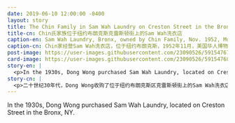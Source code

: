 ```yaml
---
date: 2019-06-10 12:00:00 -0400
layout: story
title: The Chin Family in Sam Wah Laundry on Creston Street in the Bronx
title-cn: Chin氏家族位于纽约布朗克斯克雷斯顿街上的Sam Wah洗衣店
caption-en: Sam Wah Laundry, Bronx, owned by Chin Family, Nov. 1952, Museum of Chinese in America (MOCA) Collection
caption-cn: Chin家经营Sam Wah洗衣店，位于纽约布朗克斯，1952年11月，美国华人博物馆（MOCA）馆藏
post-image: https://user-images.githubusercontent.com/23090526/59154767-1076a480-8a48-11e9-9996-92aad3a6c3a9.jpg
card-image: https://user-images.githubusercontent.com/23090526/59154768-11a7d180-8a48-11e9-8b21-f722bf1807f8.jpg
story-en: |
  <p>In the 1930s, Dong Wong purchased Sam Wah Laundry, located on Creston Street in the Bronx, NY. Due to the Chinese Exclusion Act of 1882, the hand laundry was one of the few accessible businesses that allowed Chinese immigrants to make a living, although the trade required many to work extremely arduous hours around the clock. The laundry remained family owned until 1982, when the family decided to close the business and move to New Jersey after husband and owner Quock Chin was killed in an attempted robbery. Prior to shuttering the doors, Mrs. Quock Chin contacted MOCA’s staff and offered its contents to the museum’s first project about Chinese laundry workers, <i>Eight Pound Livelihood</i>. MOCA helped Mrs. Quock Chin and her family close up shop and conducted interviews and documented the historical site. Such personal connections within and from the community are what have fueled MOCA’s mission and work since its inception.</p>
story-cn: |
  <p>二十世纪30年代，Dong Wong收购了位于纽约布朗克斯区克雷斯顿街上的Sam Wah洗衣店。由于受到1882年施行的排华法案的影响，手工洗衣店是为数不多的允许华人移民工作谋生的行当之一，尽管这份工作要求工人们没日没夜地工作。这家洗衣房由Chin氏家族经营，直到1982年决定关门并举家迁往新泽西，这是因为不久前Chin家的丈夫、洗衣店的主人Quock Chin不幸在一起抢劫案中遇害。在关门之前，Quock Chin的太太联系到MOCA的员工，并将洗衣店的东西捐赠给MOCA的第一个项目“八磅生涯”，一个关于华人洗衣工人的展览。MOCA帮助Chin太太和她的家人关闭了洗衣店，作了口述历史的采访以及拍摄了洗衣店。这种跟社区之间的紧密关系是MOCA自创建以来一直恪守的信条，推动了MOCA的使命和工作。</p>
---
```

In the 1930s, Dong Wong purchased Sam Wah Laundry, located on Creston Street in the Bronx, NY.
